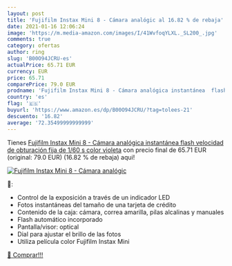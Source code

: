 ```yaml
---
layout: post
title: 'Fujifilm Instax Mini 8 - Cámara analógic al 16.82 % de rebaja'
date: 2021-01-16 12:06:24
image: 'https://m.media-amazon.com/images/I/41WvfoqYLXL._SL200_.jpg'
comments: true
category: ofertas
author: ring
slug: 'B00O94JCRU-es'
actualPrice: 65.71 EUR
currency: EUR
price: 65.71
comparePrice: 79.0 EUR
prodname: 'Fujifilm Instax Mini 8 - Cámara analógica instantánea  flash  velocidad de obturación fija de 1/60 s   color violeta'
country: 'es'
flag: '🇪🇸'
buyurl: 'https://www.amazon.es/dp/B00O94JCRU/?tag=tolees-21'
descuento: '16.82'
average: '72.35499999999999'
---
```


Tienes [Fujifilm Instax Mini 8 - Cámara analógica instantánea  flash  velocidad de obturación fija de 1/60 s   color violeta](https://www.amazon.es/dp/B00O94JCRU/?tag=tolees-21) con precio final de  65.71 EUR (original: 79.0 EUR) (16.82 %  de rebaja) aqui!

[![Fujifilm Instax Mini 8 - Cámara analógic](https://m.media-amazon.com/images/I/41WvfoqYLXL._SL200_.jpg)](https://www.amazon.es/dp/B00O94JCRU/?tag=tolees-21)

🔎:

- Control de la exposición a través de un indicador LED
- Fotos instantáneas del tamaño de una tarjeta de crédito
- Contenido de la caja: cámara, correa amarilla, pilas alcalinas y manuales
- Flash automático incorporado
- Pantalla/visor: optical
- Dial para ajustar el brillo de las fotos
- Utiliza película color Fujifilm Instax Mini

[🛒 Comprar!!!](https://www.amazon.es/dp/B00O94JCRU/?tag=tolees-21)
